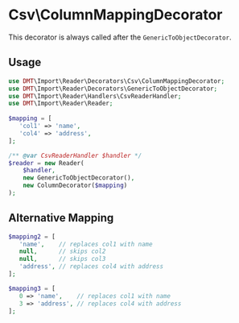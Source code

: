 # Csv\\ColumnMappingDecorator

This decorator is always called after the `GenericToObjectDecorator`.

## Usage

```php
use DMT\Import\Reader\Decorators\Csv\ColumnMappingDecorator;
use DMT\Import\Reader\Decorators\GenericToObjectDecorator;
use DMT\Import\Reader\Handlers\CsvReaderHandler;
use DMT\Import\Reader\Reader;
  
$mapping = [
   'col1' => 'name',
   'col4' => 'address',
];

/** @var CsvReaderHandler $handler */ 
$reader = new Reader(
    $handler,
    new GenericToObjectDecorator(),
    new ColumnDecorator($mapping)
);
```

## Alternative Mapping

```php
$mapping2 = [
   'name',    // replaces col1 with name
   null,      // skips col2
   null,      // skips col3
   'address', // replaces col4 with address
];

$mapping3 = [
   0 => 'name',    // replaces col1 with name
   3 => 'address', // replaces col4 with address
];
```